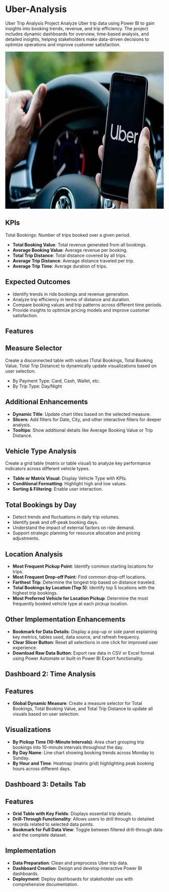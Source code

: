 # Uber-Analysis
Uber Trip Analysis Project Analyze Uber trip data using Power BI to gain insights into booking trends, revenue, and trip efficiency. The project includes dynamic dashboards for overview, time-based analysis, and detailed insights, helping stakeholders make data-driven decisions to optimize operations and improve customer satisfaction.

<img src="uber_1658714724801_1678351059440_1678351059440.jpg" width="1000" height="500" />

## KPIs
Total Bookings: Number of trips booked over a given period.
- **Total Booking Value**: Total revenue generated from all bookings.
- **Average Booking Value**: Average revenue per booking.
- **Total Trip Distance**: Total distance covered by all trips.
- **Average Trip Distance**: Average distance traveled per trip.
- **Average Trip Time**: Average duration of trips.

## Expected Outcomes
* Identify trends in ride bookings and revenue generation.
* Analyze trip efficiency in terms of distance and duration.
* Compare booking values and trip patterns across different time periods.
* Provide insights to optimize pricing models and improve customer satisfaction.

## Features
## Measure Selector
Create a disconnected table with values (Total Bookings, Total Booking Value, Total Trip Distance) to dynamically update visualizations based on user selection.

* By Payment Type: Card, Cash, Wallet, etc.
* By Trip Type: Day/Night
  
## Additional Enhancements
- **Dynamic Title**: Update chart titles based on the selected measure.
- **Slicers**: Add filters for Date, City, and other interactive filters for deeper analysis.
- **Tooltips**: Show additional details like Average Booking Value or Trip Distance.

## Vehicle Type Analysis
Create a grid table (matrix or table visual) to analyze key performance indicators across different vehicle types.

- **Table or Matrix Visual**: Display Vehicle Type with KPIs.
- **Conditional Formatting**: Highlight high and low values.
- **Sorting & Filtering**: Enable user interaction.

## Total Bookings by Day
* Detect trends and fluctuations in daily trip volumes.
* Identify peak and off-peak booking days.
* Understand the impact of external factors on ride demand.
* Support strategic planning for resource allocation and pricing adjustments.

## Location Analysis
- **Most Frequent Pickup Point**: Identify common starting locations for trips.
- **Most Frequent Drop-off Point**: Find common drop-off locations.
- **Farthest Trip**: Determine the longest trip based on distance traveled.
- **Total Bookings by Location (Top 5)**: Identify top 5 locations with the highest trip bookings.
- **Most Preferred Vehicle for Location Pickup**: Determine the most frequently booked vehicle type at each pickup location.

## Other Implementation Enhancements
- **Bookmark for Data Details**: Display a pop-up or side panel explaining key metrics, tables used, data source, and refresh frequency.
- **Clear Slicer Button**: Reset all selections in one click for improved user experience.
- **Download Raw Data Button**: Export raw data in CSV or Excel format using Power Automate or built-in Power BI Export functionality.
  
## Dashboard 2: Time Analysis
## Features
- **Global Dynamic Measure**: Create a measure selector for Total Bookings, Total Booking Value, and Total Trip Distance to update all visuals based on user selection.

## Visualizations
- **By Pickup Time (10-Minute Intervals)**: Area chart grouping trip bookings into 10-minute intervals throughout the day.
- **By Day Name**: Line chart showing booking trends across Monday to Sunday.
- **By Hour and Time**: Heatmap (matrix grid) highlighting peak booking hours across different days.

## Dashboard 3: Details Tab
## Features
- **Grid Table with Key Fields**: Displays essential trip details.
- **Drill-Through Functionality**: Allows users to drill through to detailed records related to selected data points.
- **Bookmark for Full Data View**: Toggle between filtered drill-through data and the complete dataset.

## Implementation
- **Data Preparation**: Clean and preprocess Uber trip data.
- **Dashboard Creation**: Design and develop interactive Power BI dashboards.
- **Deployment**: Deploy dashboards for stakeholder use with comprehensive documentation.

